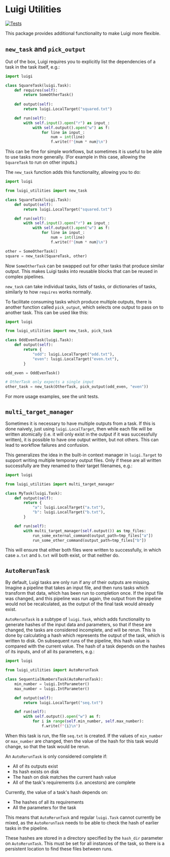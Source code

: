 # Luigi Utilities

[![Tests](https://github.com/mikelynch/luigi-utilities/actions/workflows/python-tests.yml/badge.svg)](https://github.com/mikelynch/luigi-utilities/actions/workflows/python-tests.yml)

This package provides additional functionality to make Luigi more flexible.

## `new_task` and `pick_output`

Out of the box, Luigi requires you to explicitly list
the dependencies of a task in the task itself, e.g.:

```python
import luigi

class SquareTask(luigi.Task):
    def requires(self):
        return SomeOtherTask()
    
    def output(self):
        return luigi.LocalTarget("squared.txt")

    def run(self):
        with self.input().open("r") as input_:
            with self.output().open("w") as f:
                for line in input_:
                    num = int(line)
                    f.write(f"{num * num}\n")
```

This can be fine for simple workflows,
but sometimes it is useful to be able to use tasks more generally.
(For example in this case, allowing the `SquareTask` to run on other inputs.)

The `new_task` function adds this functionality, allowing you to do:

```python
import luigi

from luigi_utilities import new_task

class SquareTask(luigi.Task):
    def output(self):
        return luigi.LocalTarget("squared.txt")

    def run(self):
        with self.input().open("r") as input_:
            with self.output().open("w") as f:
                for line in input_:
                    num = int(line)
                    f.write(f"{num * num}\n")

other = SomeOtherTask()
square = new_task(SquareTask, other)
```

Now `SomeOtherTask` can be swapped out for other tasks
that produce similar output.
This makes Luigi tasks into reusable blocks
that can be reused in complex pipelines.

`new_task` can take individual tasks, lists of tasks, or dictionaries of tasks,
similarly to how `requires` works normally.

To facilitate consuming tasks which produce multiple outputs,
there is another function called `pick_output`,
which selects one output to pass on to another task.
This can be used like this:

```python
import luigi

from luigi_utilities import new_task, pick_task

class OddEvenTask(luigi.Task):
    def output(self):
        return {
            "odd": luigi.LocalTarget("odd.txt"),
            "even": luigi.LocalTarget("even.txt"),
        }

odd_even = OddEvenTask()

# OtherTask only expects a single input
other_task = new_task(OtherTask, pick_output(odd_even, "even"))
```

For more usage examples, see the unit tests.

## `multi_target_manager`

Sometimes it is necessary to have multiple outputs from a task.
If this is done naively, just using `luigi.LocalTarget`,
then while each file will be written atomically
(i.e. it will only exist in the output if it was successfully written),
it is possible to have one output written, but not others.
This can lead to workflow failures and confusion.

This generalizes the idea in the built-in context manager in `luigi.Target`
to support writing multiple temporary output files.
Only if these are all written successfully
are they renamed to their target filenames, e.g.:

```python
import luigi

from luigi_utilities import multi_target_manager

class MyTask(luigi.Task):
    def output(self):
        return {
            "a": luigi.LocalTarget("a.txt"),
            "b": luigi.LocalTarget("b.txt"),
        }

    def run(self):
        with multi_target_manager(self.output()) as tmp_files:
            run_some_external_command(output_path=tmp_files["a"])
            run_some_other_command(output_path=tmp_files["b"])
```

This will ensure that either both files were written to successfully,
in which case `a.txt` and `b.txt` will both exist,
or that neither do.

## `AutoRerunTask`

By default, Luigi tasks are only run if any of their outputs are missing.
Imagine a pipeline that takes an input file,
and then runs tasks which transform that data,
which has been run to completion once.
If the input file was changed,
and this pipeline was run again,
the output from the pipeline would not be recalculated,
as the output of the final task would already exist.

`AutoRerunTask` is a subtype of `luigi.Task`,
which adds functionality to generate hashes of
the input data and parameters,
so that if these are changed,
the tasks are considered incomplete,
and will be rerun.
This is done by calculating a hash which represents the output of the task,
which is written to disk.
On subsequent runs of the pipeline,
this hash value is compared with the current value.
The hash of a task depends on
the hashes of its inputs,
and of all its parameters, e.g.:

```python
import luigi

from luigi_utilities import AutoRerunTask

class SequentialNumbersTask(AutoRerunTask):
    min_number = luigi.IntParameter()
    max_number = luigi.IntParameter()

    def output(self):
        return luigi.LocalTarget("seq.txt")

    def run(self):
        with self.output().open("w") as f:
            for i in range(self.min_number, self.max_number):
                f.write(f"{i}\n")
```

When this task is run, the file `seq.txt` is created.
If the values of `min_number` or `max_number` are changed,
then the value of the hash for this task would change,
so that the task would be rerun.

An `AutoRerunTask` is only considered complete if:
* All of its outputs exist
* Its hash exists on disk
* The hash on disk matches the current hash value
* All of the task's requirements (i.e. ancestors) are complete

Currently, the value of a task's hash depends on:
* The hashes of all its requirements
* All the parameters for the task

This means that `AutoRerunTask` and regular `luigi.Task` cannot currently be mixed,
as the `AutoRerunTask` needs to be able to check the hash of earlier tasks
in the pipeline.

These hashes are stored in a directory specified by
the `hash_dir` parameter on `AutoRerunTask`.
This must be set for all instances of the task,
so there is a persistent location to find these files between runs.
